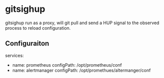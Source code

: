 # gitsighup
gitsighup run as a proxy, will git pull and send a HUP signal to the observed process to reload configuration.

## Configuraiton

services:
- name: prometheus
  configPath: /opt/prometheus/conf
- name: alertmanager
  configPath: /opt/promethues/altermanger/conf
  
